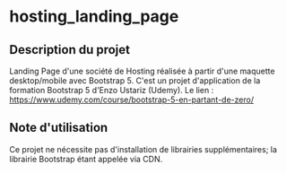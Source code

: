 # hosting_landing_page

## Description du projet

Landing Page d'une société de Hosting réalisée à partir d'une maquette desktop/mobile avec Bootstrap 5.
C'est un projet d'application de la formation Bootstrap 5 d'Enzo Ustariz (Udemy).
Le lien : https://www.udemy.com/course/bootstrap-5-en-partant-de-zero/

## Note d'utilisation

Ce projet ne nécessite pas d'installation de librairies supplémentaires; la librairie Bootstrap étant appelée via CDN.

